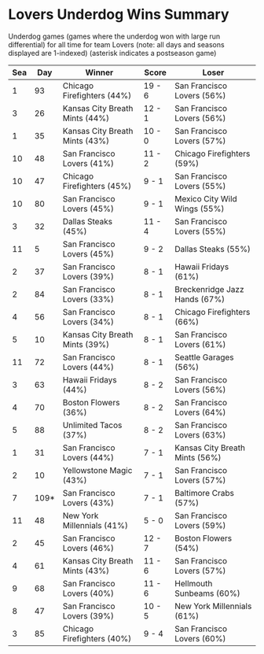 # Lovers Underdog Wins Summary



Underdog games (games where the underdog won with large run differential) for all time for team Lovers (note: all days and seasons displayed are 1-indexed) (asterisk indicates a postseason game)


| Sea | Day | Winner | Score | Loser | 
| ------ |------ |------ |------ |------ |
| 1 | 93 | Chicago Firefighters (44%) | 19 - 6 | San Francisco Lovers (56%) | 
| 3 | 26 | Kansas City Breath Mints (44%) | 12 - 1 | San Francisco Lovers (56%) | 
| 1 | 35 | Kansas City Breath Mints (43%) | 10 - 0 | San Francisco Lovers (57%) | 
| 10 | 48 | San Francisco Lovers (41%) | 11 - 2 | Chicago Firefighters (59%) | 
| 10 | 47 | Chicago Firefighters (45%) | 9 - 1 | San Francisco Lovers (55%) | 
| 10 | 80 | San Francisco Lovers (45%) | 9 - 1 | Mexico City Wild Wings (55%) | 
| 3 | 32 | Dallas Steaks (45%) | 11 - 4 | San Francisco Lovers (55%) | 
| 11 | 5 | San Francisco Lovers (45%) | 9 - 2 | Dallas Steaks (55%) | 
| 2 | 37 | San Francisco Lovers (39%) | 8 - 1 | Hawaii Fridays (61%) | 
| 2 | 84 | San Francisco Lovers (33%) | 8 - 1 | Breckenridge Jazz Hands (67%) | 
| 4 | 56 | San Francisco Lovers (34%) | 8 - 1 | Chicago Firefighters (66%) | 
| 5 | 10 | Kansas City Breath Mints (39%) | 8 - 1 | San Francisco Lovers (61%) | 
| 11 | 72 | San Francisco Lovers (44%) | 8 - 1 | Seattle Garages (56%) | 
| 3 | 63 | Hawaii Fridays (44%) | 8 - 2 | San Francisco Lovers (56%) | 
| 4 | 70 | Boston Flowers (36%) | 8 - 2 | San Francisco Lovers (64%) | 
| 5 | 88 | Unlimited Tacos (37%) | 8 - 2 | San Francisco Lovers (63%) | 
| 1 | 31 | San Francisco Lovers (44%) | 7 - 1 | Kansas City Breath Mints (56%) | 
| 2 | 10 | Yellowstone Magic (43%) | 7 - 1 | San Francisco Lovers (57%) | 
| 7 | 109* | San Francisco Lovers (43%) | 7 - 1 | Baltimore Crabs (57%) | 
| 11 | 48 | New York Millennials (41%) | 5 - 0 | San Francisco Lovers (59%) | 
| 2 | 45 | San Francisco Lovers (46%) | 12 - 7 | Boston Flowers (54%) | 
| 4 | 61 | Kansas City Breath Mints (43%) | 11 - 6 | San Francisco Lovers (57%) | 
| 9 | 68 | San Francisco Lovers (40%) | 11 - 6 | Hellmouth Sunbeams (60%) | 
| 8 | 47 | San Francisco Lovers (39%) | 10 - 5 | New York Millennials (61%) | 
| 3 | 85 | Chicago Firefighters (40%) | 9 - 4 | San Francisco Lovers (60%) | 


